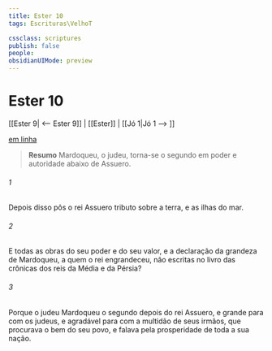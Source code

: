 ```yaml
---
title: Ester 10
tags: Escrituras\VelhoT

cssclass: scriptures
publish: false
people:
obsidianUIMode: preview
---
```


# Ester 10
[[Ester 9| <-- Ester 9]] | [[Ester]] | [[Jó 1|Jó 1 --> ]]

[em linha](https://churchofjesuschrist.org/study/scriptures/ot/esth/10?lang=por)

> __Resumo__
Mardoqueu, o judeu, torna-se o segundo em poder e autoridade abaixo de Assuero.

###### 1 
Depois disso pôs o rei Assuero tributo sobre a terra, e  as ilhas do mar.

###### 2 
E todas as obras do seu poder e do seu valor, e a declaração da grandeza de Mardoqueu, a quem o rei engrandeceu,  não  escritas no livro das crônicas dos reis da Média e da Pérsia?

###### 3 
Porque o judeu Mardoqueu  o segundo depois do rei Assuero, e grande para com os judeus, e agradável para com a multidão de seus irmãos, que procurava o bem do seu povo, e falava pela prosperidade de toda a sua nação.

